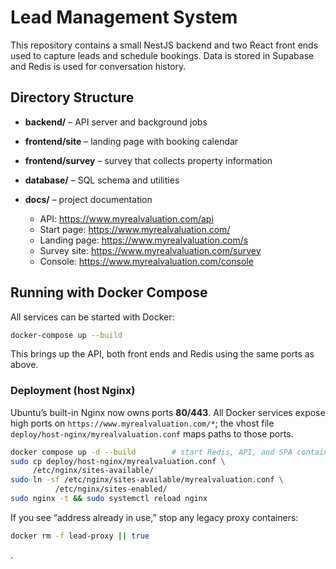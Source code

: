 # Lead Management System

This repository contains a small NestJS backend and two React front ends used to capture leads and schedule bookings. Data is stored in Supabase and Redis is used for conversation history.

## Directory Structure

- **backend/** – API server and background jobs
- **frontend/site** – landing page with booking calendar
- **frontend/survey** – survey that collects property information
- **database/** – SQL schema and utilities
- **docs/** – project documentation

  - API: <https://www.myrealvaluation.com/api>
  - Start page: <https://www.myrealvaluation.com/>
  - Landing page: <https://www.myrealvaluation.com/s>
  - Survey site: <https://www.myrealvaluation.com/survey>
  - Console: <https://www.myrealvaluation.com/console>

## Running with Docker Compose

All services can be started with Docker:
```bash
docker-compose up --build
```
This brings up the API, both front ends and Redis using the same ports as above.

### Deployment (host Nginx)
Ubuntu’s built-in Nginx now owns ports **80/443**. All Docker services expose
high ports on `https://www.myrealvaluation.com/*`; the vhost file
`deploy/host-nginx/myrealvaluation.conf` maps paths to those ports.

```bash
docker compose up -d --build        # start Redis, API, and SPA containers
sudo cp deploy/host-nginx/myrealvaluation.conf \
     /etc/nginx/sites-available/
sudo ln -sf /etc/nginx/sites-available/myrealvaluation.conf \
          /etc/nginx/sites-enabled/
sudo nginx -t && sudo systemctl reload nginx
```

If you see “address already in use,” stop any legacy proxy containers:

```bash
docker rm -f lead-proxy || true
```
.
